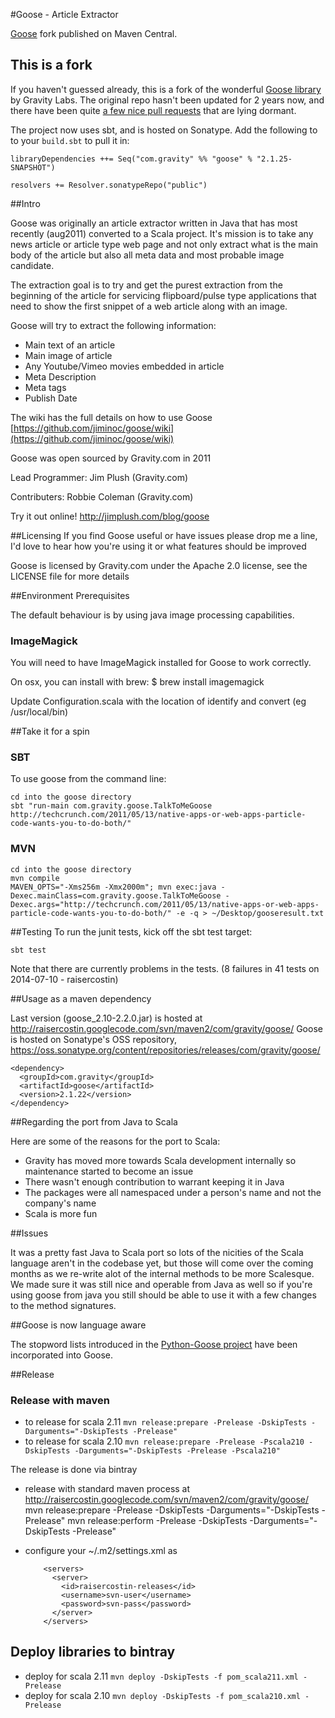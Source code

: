 #Goose - Article Extractor

[Goose](https://github.com/GravityLabs/goose) fork published on Maven Central.

## This is a fork

If you haven't guessed already, this is a fork of the wonderful [Goose library](http://github.com/GravityLabs/goose) by Gravity Labs. The original repo hasn't been updated for 2 years now, and there have been quite [a few nice pull requests](https://github.com/GravityLabs/goose/pulls) that are lying dormant.

The project now uses sbt, and is hosted on Sonatype. Add the following to to your `build.sbt` to pull it in:

```
libraryDependencies ++= Seq("com.gravity" %% "goose" % "2.1.25-SNAPSHOT")

resolvers += Resolver.sonatypeRepo("public")
```

##Intro

Goose was originally an article extractor written in Java that has most recently (aug2011) converted to a Scala project. It's mission is to take any news article or article type web page and not only extract what is the main body of the article but also all meta data and most probable image candidate.

The extraction goal is to try and get the purest extraction from the beginning of the article for servicing flipboard/pulse type applications that need to show the first snippet of a web article along with an image.

Goose will try to extract the following information:

 - Main text of an article
 - Main image of article
 - Any Youtube/Vimeo movies embedded in article
 - Meta Description
 - Meta tags
 - Publish Date


The wiki has the full details on how to use Goose [https://github.com/jiminoc/goose/wiki](https://github.com/jiminoc/goose/wiki)

Goose was open sourced by Gravity.com in 2011

Lead Programmer: Jim Plush (Gravity.com)

Contributers: Robbie Coleman (Gravity.com)


Try it out online!
http://jimplush.com/blog/goose


##Licensing
If you find Goose useful or have issues please drop me a line, I'd love to hear how you're using it or what features should be improved

Goose is licensed by Gravity.com under the Apache 2.0 license, see the LICENSE file for more details

##Environment Prerequisites

The default behaviour is by using java image processing capabilities.

### ImageMagick

You will need to have ImageMagick installed for Goose to work correctly.

On osx, you can install with brew:
        $ brew install imagemagick

Update Configuration.scala with the location of identify and convert (eg /usr/local/bin)

##Take it for a spin

### SBT
To use goose from the command line:

    cd into the goose directory
    sbt "run-main com.gravity.goose.TalkToMeGoose http://techcrunch.com/2011/05/13/native-apps-or-web-apps-particle-code-wants-you-to-do-both/"

### MVN
    cd into the goose directory
    mvn compile
    MAVEN_OPTS="-Xms256m -Xmx2000m"; mvn exec:java -Dexec.mainClass=com.gravity.goose.TalkToMeGoose -Dexec.args="http://techcrunch.com/2011/05/13/native-apps-or-web-apps-particle-code-wants-you-to-do-both/" -e -q > ~/Desktop/gooseresult.txt


##Testing
To run the junit tests, kick off the sbt test target:

    sbt test

Note that there are currently problems in the tests. (8 failures in 41 tests on 2014-07-10 - raisercostin)

##Usage as a maven dependency

Last version (goose_2.10-2.2.0.jar) is hosted at http://raisercostin.googlecode.com/svn/maven2/com/gravity/goose/
Goose is hosted on Sonatype's OSS repository, https://oss.sonatype.org/content/repositories/releases/com/gravity/goose/

    <dependency>
      <groupId>com.gravity</groupId>
      <artifactId>goose</artifactId>
      <version>2.1.22</version>
    </dependency>

##Regarding the port from Java to Scala

Here are some of the reasons for the port to Scala:

 - Gravity has moved more towards Scala development internally so maintenance started to become an issue
 - There wasn't enough contribution to warrant keeping it in Java
 - The packages were all namespaced under a person's name and not the company's name
 - Scala is more fun


##Issues

It was a pretty fast Java to Scala port so lots of the nicities of the Scala language aren't in the codebase yet, but those will come over the coming months as we re-write alot of the internal methods to be more Scalesque.
We made sure it was still nice and operable from Java as well so if you're using goose from java you still should be able to use it with a few changes to the method signatures.


##Goose is now language aware

The stopword lists introduced in the [Python-Goose project](https://github.com/grangier/python-goose) have been incorporated
into Goose.

##Release

### Release with maven
- to release for scala 2.11
	    `mvn release:prepare -Prelease -DskipTests -Darguments="-DskipTests -Prelease"`
- to release for scala 2.10
	    `mvn release:prepare -Prelease -Pscala210 -DskipTests -Darguments="-DskipTests -Prelease -Pscala210"`

The release is done via bintray
- release with standard maven process at http://raisercostin.googlecode.com/svn/maven2/com/gravity/goose/
	    mvn release:prepare -Prelease -DskipTests -Darguments="-DskipTests -Prelease"
	    mvn release:perform -Prelease -DskipTests -Darguments="-DskipTests -Prelease"

- configure your ~/.m2/settings.xml as
	```
		<servers>
		  <server>
			<id>raisercostin-releases</id>
			<username>svn-user</username>
			<password>svn-pass</password>
		  </server>
		</servers>
	```

## Deploy libraries to bintray
- deploy for scala 2.11
       `mvn deploy -DskipTests -f pom_scala211.xml -Prelease`
- deploy for scala 2.10
       `mvn deploy -DskipTests -f pom_scala210.xml -Prelease`
